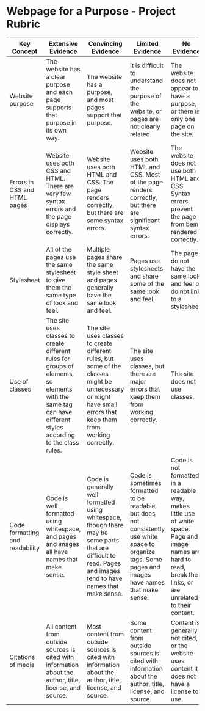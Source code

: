 # Webpage for a Purpose - Project Rubric

| Key Concept | Extensive Evidence | Convincing Evidence | Limited Evidence | No Evidence |
|---|---|---|---|---|
| Website purpose | The website has a clear purpose and each page supports that purpose in its own way. | The website has a purpose, and most pages support that purpose. | It is difficult to understand the purpose of the website, or pages are not clearly related. | The website does not appear to have a purpose, or there is only one page on the site. |
| Errors in CSS and HTML pages | Website uses both CSS and HTML. There are very few syntax errors and the page displays correctly. | Website uses both HTML and CSS. The page renders correctly, but there are some syntax errors. | Website uses both HTML and CSS. Most of the page renders correctly, but there are significant syntax errors. | The website does not use both HTML and CSS. Syntax errors prevent the page from being rendered correctly. |
| Stylesheet | All of the pages use the same stylesheet to give them the same type of look and feel. | Multiple pages share the same style sheet and pages generally have the same look and feel. | Pages use stylesheets and share some of the same look and feel. | The pages do not have the same look and feel or do not link to a stylesheet. |
| Use of classes | The site uses classes to create different rules for groups of elements, so elements with the same tag can have different styles according to the class rules. | The site uses classes to create different rules, but some of the classes might be unnecessary or might have small errors that keep them from working correctly. | The site uses classes, but there are major errors that keep them from working correctly. | The site does not use classes. |
| Code formatting and readability | Code is well formatted using whitespace, and pages and images all have names that make sense. | Code is generally well formatted using whitespace, though there may be some parts that are difficult to read. Pages and images tend to have names that make sense. | Code is sometimes formatted to be readable, but does not consistently use white space to organize tags. Some pages and images have names that make sense. | Code is not formatted in a readable way, makes little use of white space. Page and image names are hard to read, break the links, or are unrelated to their content. |
| Citations of media | All content from outside sources is cited with information about the author, title, license, and source. | Most content from outside sources is cited with information about the author, title, license, and source. | Some content from outside sources is cited with information about the author, title, license, and source. | Content is generally not cited, or the website uses content it does not have a license to use. |
